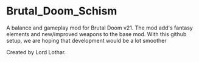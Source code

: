 # Brutal_Doom_Schism
 A balance and gameplay mod for Brutal Doom v21. The mod add's fantasy elements and new/improved weapons to the base mod. With this github setup, we are hoping that development would be a lot smoother

Created by Lord Lothar. 
